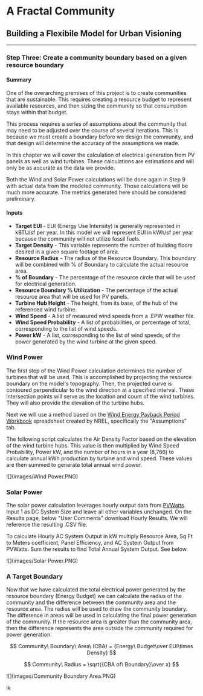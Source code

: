 # A Fractal Community
## Building a Flexibile Model for Urban Visioning
---

### Step Three: Create a community boundary based on a given resource boundary

#### Summary
One of the overarching premises of this project is to create communities that are sustainable. This requires creating a resource budget to represent available resources, and then sizing the community so that consumption stays within that budget. 

This process requires a series of assumptions about the community that may need to be adjusted over the course of several iterations. This is because we must create a boundary before we design the community, and that design will determine the accuracy of the assumptions we made. 

In this chapter we will cover the calculation of electrical generation from PV panels as well as wind turbines. These calculations are estimations and will only be as accurate as the data we provide. 

Both the Wind and Solar Power calculations will be done again in Step 9 with actual data from the modeled community. Those calculations will be much more accurate. The metrics generated here should be considered preliminary.

#### Inputs

- **Target EUI** - EUI (Energy Use Intensity) is generally represented in kBTU/sf per year. In this model we will represent EUI in kWh/sf per year because the community will not utilize fossil fuels.
- **Target Density** - This variable represents the number of building floors desired in a given square footage of area.
- **Resource Radius** - The radius of the Resource Boundary. This boundary will be combined with % of Boundary to calculate the actual resource area.
- **% of Boundary** - The percentage of the resource circle that will be used for electrical generation.
- **Resource Boundary % Utilization** - The percentage of the actual resource area that will be used for PV panels.
- **Turbine Hub Height** - The height, from its base, of the hub of the referenced wind turbine.
- **Wind Speed** - A list of measured wind speeds from a .EPW weather file. 
- **Wind Speed Probability** - A list of probabilities, or percentage of total, corresponding to the list of wind speeds.
- **Power kW** - A list, corresponding to the list of wind speeds, of the power generated by the wind turbine at the given speed. 

### Wind Power
The first step of the Wind Power calculation determines the number of turbines that will be used. This is accomplished by projecting the resource boundary on the  model's topography. Then, the projected curve is contoured perpendicular to the wind direction at a specified interval. These intersection points will serve as the location and count of the wind turbines. They will also provide the elevation of the turbine hubs. 

Next we will use a method based on the [Wind Energy Payback Period Workbook](www.nrel.gov/wind/docs/spread_sheet_Final.xls) spreadsheet created by NREL, specifically the "Assumptions" tab. 

The following script calculates the Air Density Factor based on the elevation of the wind turbine hubs. This value is then multiplied by Wind Speed Probability, Power kW, and the number of hours in a year (8,766) to calculate annual kWh production by turbine and wind speed. These values are then summed to generate total annual wind power.

![](images/Wind Power.PNG)


### Solar Power
The solar power calculation leverages hourly output data from [PVWatts](http://pvwatts.nrel.gov/). Input 1 as DC System Size and leave all other variables unchanged. On the Results page, below "User Comments" download Hourly Results. We will reference the resulting .CSV file. 

To calculate Hourly AC System Output in kW multiply Resource Area, Sq Ft to Meters coefficient, Panel Efficiency, and AC System Output from PVWatts. Sum the results to find Total Annual System Output. See below.

![](images/Solar Power.PNG)


### A Target Boundary

Now that we have calculated the total electrical power generated by the resource boundary (Energy Budget) we can calculate the radius of the community and the difference between the community area and the resource area. The radius will be used to draw the community boundary. The difference in areas will be used in calculating the final power generation of the community. If the resource area is greater than the community area, then the difference represents the area outside the community required for power generation.

$$
Community\ Boundary\ Area\ (CBA) = {Energy\ Budget\over EUI\times Density}
$$

$$
Community\ Radius = \sqrt{{CBA of\ Boundary}\over x}
$$

![](images/Community Boundary Area.PNG)

lk